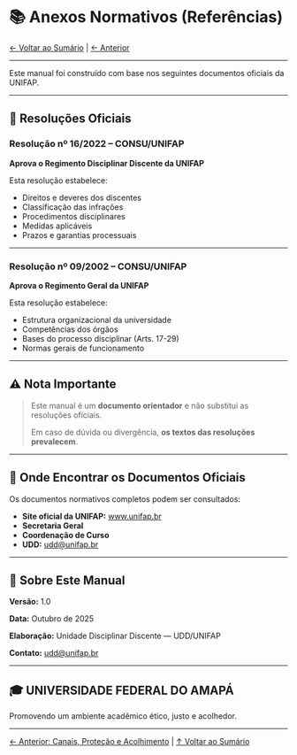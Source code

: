 # 📚 Anexos Normativos (Referências)

[← Voltar ao Sumário](../README.md) | [← Anterior](13-canais-protecao-e-acolhimento.md)

---

Este manual foi construído com base nos seguintes documentos oficiais da UNIFAP.

---

## 📜 Resoluções Oficiais

### Resolução nº 16/2022 – CONSU/UNIFAP

**Aprova o Regimento Disciplinar Discente da UNIFAP**

Esta resolução estabelece:
- Direitos e deveres dos discentes
- Classificação das infrações
- Procedimentos disciplinares
- Medidas aplicáveis
- Prazos e garantias processuais

---

### Resolução nº 09/2002 – CONSU/UNIFAP

**Aprova o Regimento Geral da UNIFAP**

Esta resolução estabelece:
- Estrutura organizacional da universidade
- Competências dos órgãos
- Bases do processo disciplinar (Arts. 17-29)
- Normas gerais de funcionamento

---

## ⚠️ Nota Importante

> Este manual é um **documento orientador** e não substitui as resoluções oficiais.
> 
> Em caso de dúvida ou divergência, **os textos das resoluções prevalecem**.

---

## 📖 Onde Encontrar os Documentos Oficiais

Os documentos normativos completos podem ser consultados:

- **Site oficial da UNIFAP:** www.unifap.br
- **Secretaria Geral**
- **Coordenação de Curso**
- **UDD:** udd@unifap.br

---

## 📝 Sobre Este Manual

**Versão:** 1.0

**Data:** Outubro de 2025

**Elaboração:** Unidade Disciplinar Discente — UDD/UNIFAP

**Contato:** udd@unifap.br

---

## 🎓 UNIVERSIDADE FEDERAL DO AMAPÁ

Promovendo um ambiente acadêmico ético, justo e acolhedor.

---

[← Anterior: Canais, Proteção e Acolhimento](13-canais-protecao-e-acolhimento.md) | [↑ Voltar ao Sumário](../README.md)
